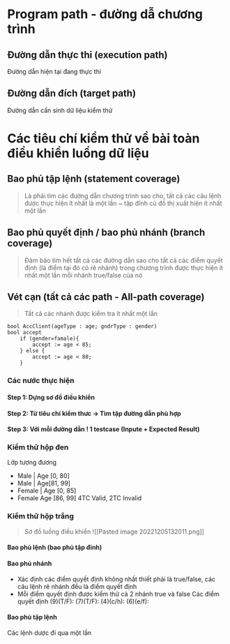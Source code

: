 # Program path - đường dẫ chương trình
## Đường dẫn thực thi (execution path)
Đường dẫn hiện tại đang thực thi
## Đường dẫn đích (target path)
Đường dẫn cần sinh dữ liệu kiểm thử

# Các tiêu chí kiểm thử về bài toàn điều khiển luồng dữ liệu
## Bao phủ tập lệnh (statement coverage)
> Là phải tìm các đường dẫn chương trình sao cho, tất cả các câu lệnh được thực hiện ít nhất là một lần ~ tập đỉnh củ đồ thị xuất hiện ít nhất một lần

## Bao phủ quyết định / bao phủ nhánh (branch coverage)
> Đảm bảo tìm hết tất cả các đường dẫn sao cho tất cả các điểm quyết định (là điểm tại đó có rẽ nhánh) trong chương trình được thực hiện ít nhất một lần mỗi nhánh true/false của nó

## Vét cạn (tất cả các path - All-path coverage)
> Tất cả các nhánh được kiểm tra ít nhất một lần

```
bool AccClient(ageType : age; gndrType : gender)
bool accept
	if (gender=famale){
		accept := age < 85;	
	} else {
		accept := age < 80;
	}
```

### Các nước thực hiện
#### Step 1: Dựng sơ đồ điều khiển
#### Step 2: Từ tiêu chí kiểm thưc -> Tìm tập đường dẫn phù hợp
#### Step 3: Với mỗi đường dẫn ! 1 testcase (Inpute + Expected Result)

### Kiểm thử hộp đen
Lớp tương đương
- Male | Age [0, 80]
- Male | Age[81, 99]
- Female | Age [0, 85]
- Female Age [86, 99]
4TC Valid, 2TC Invalid

### Kiểm thử hộp trắng
> Sơ đồ luồng điều khiển
> ![[Pasted image 20221205132011.png]]


#### Bao phủ lệnh (bao phủ tập đỉnh)

####  Bao phủ nhánh 
- Xác định các điểm quyết định không nhất thiết phải là true/false, các câu lệnh rẽ nhánh đều là điểm quyết định
- Mỗi điểm quyết định  được kiểm thử cả 2 nhánh true và false
Các điểm quyết định
(9)(T/F): 
(7)(T/F): 
(4)(c/h):
(6)(e/f):

#### Bao phủ tập lệnh
Các lệnh dược đi qua một lần
 